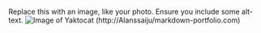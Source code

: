 Replace this with an image, like your photo. Ensure you include some alt-text.
![Image of Yaktocat](https://octodex.github.com/images/yaktocat.png)
(http://Alanssaiju/markdown-portfolio.com)
